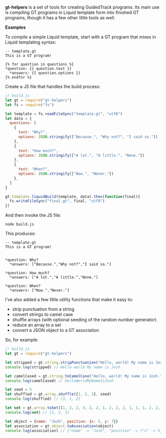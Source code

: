 **gt-helpers** is a set of tools for creating GuidedTrack programs. Its main use is compiling GT programs in Liquid template form into finished GT programs, though it has a few other little tools as well.

**Examples**

To compile a simple Liquid template, start with a GT program that mixes in Liquid templating syntax:

```
-- template.gt
This is a GT program!

{% for question in questions %}
*question: {{ question.text }}
  *answers: {{ question.options }}
{% endfor %}
```

Create a JS file that handles the build process:

```js
// build.js
let gt = require("gt-helpers")
let fs = require("fs")

let template = fs.readFileSync("template.gt", "utf8")
let data = {
  questions: [
    {
      text: "Why?", 
      options: JSON.stringify(["Because.", "Why not?", "I said so."])
    },
    {
      text: "How much?", 
      options: JSON.stringify(["A lot.", "A little.", "None."])
    },
    {
      text: "When?", 
      options: JSON.stringify(["Now.", "Never."])
    },
  ]
}

gt.template.liquidBuild(template, data).then(function(final){
  fs.writeFileSync("final.gt", final, "utf8")
})
```

And then invoke the JS file:

`node build.js`

This produces:

```
-- template.gt
This is a GT program!


*question: Why?
  *answers: ["Because.","Why not?","I said so."]

*question: How much?
  *answers: ["A lot.","A little.","None."]

*question: When?
  *answers: ["Now.","Never."]
```

I've also added a few little utility functions that make it easy to:

- strip punctuation from a string
- convert strings to camel case
- shuffle arrays (with optional seeding of the random number generator)
- reduce an array to a set
- convert a JSON object to a GT association

So, for example:

```js
// build.js
let gt = require("gt-helpers")

let stripped = gt.string.stripPunctuation("Hello, world! My name is Josh.")
console.log(stripped) // Hello world My name is Josh

let camelCased = gt.string.toCamelCase("Hello, world! My name is Josh.")
console.log(camelCased) // helloWorldMyNameIsJosh

let seed = 5
let shuffled = gt.array.shuffle([1, 2, 3], seed)
console.log(shuffled) // [3, 1, 2]

let set = gt.array.toSet([1, 2, 2, 3, 2, 2, 1, 2, 2, 2, 1, 1, 1, 2, 2, 3])
console.log(set) // [1, 2, 3]

let object = {name: "Josh", position: {x: 5, y: 7}}
let association = gt.object.toAssociation(object)
console.log(association) // {"name" -> "Josh", "position" -> {"x" -> 5, "y" -> 7}}
```